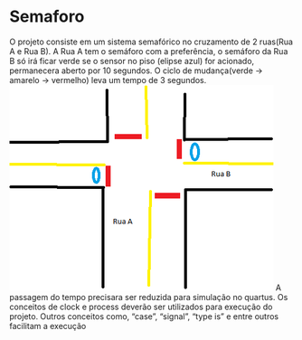 # Semaforo
O projeto consiste em um sistema semafórico no cruzamento de 2 ruas(Rua A e Rua B). A Rua A tem o semáforo com a preferência, o semáforo da Rua B só irá ficar verde se o sensor no piso (elipse azul) for acionado, permanecera aberto por 10 segundos. O ciclo de mudança(verde -> amarelo -> vermelho) leva um tempo de 3 segundos.
![alt text](https://raw.githubusercontent.com/rafachico/Semaforo/main/modelo.png)
A passagem do tempo precisara ser reduzida para simulação no quartus. Os conceitos de clock e process deverão ser utilizados para execução do projeto. Outros conceitos como, “case”, “signal”, “type is” e entre outros facilitam a execução
